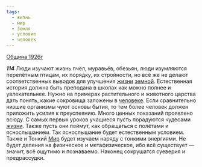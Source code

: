 ```yaml
---
tags:
  - жизнь
  - мир
  - Земля
  - условие
  - человек
---
```


[Община 1926г](https://127.0.0.1:4002/agni/1926)

___114___
Люди изучают жизнь пчёл, муравьёв, обезьян, люди изумляются перелётным птицам, их порядку, их стройности, но всё же не делают соответственных выводов для улучшения [жизни](../../../tags/#жизнь) [земной](../../../tags/#Земля). Естественная история должна быть преподана в школах как можно полнее и увлекательнее. Нужно на примерах растительного и животного царства дать понять, какие сокровища заложены в [человеке](../../../tags/#человек). Если сравнительно низшие организмы чуют основы бытия, то тем более человек должен приложить усилия к преуспеянию. Много ценных показаний проявлено всюду. С самых первых уроков учащиеся пусть порадуются чудесами [жизни](../../../tags/#жизнь). Также пусть они поймут, как обращаться с полётами и яснослышанием. Так яснослышание будет естественным условием. Также и Тонкий [Мир](../../../tags/#мир) будет изучаем наряду с тонкими энергиями. Не будет деления на физическое и метафизическое, ибо всё существует — значит, всё ощутимо и познаваемо. Наконец сокрушатся суеверия и предрассудки.   

